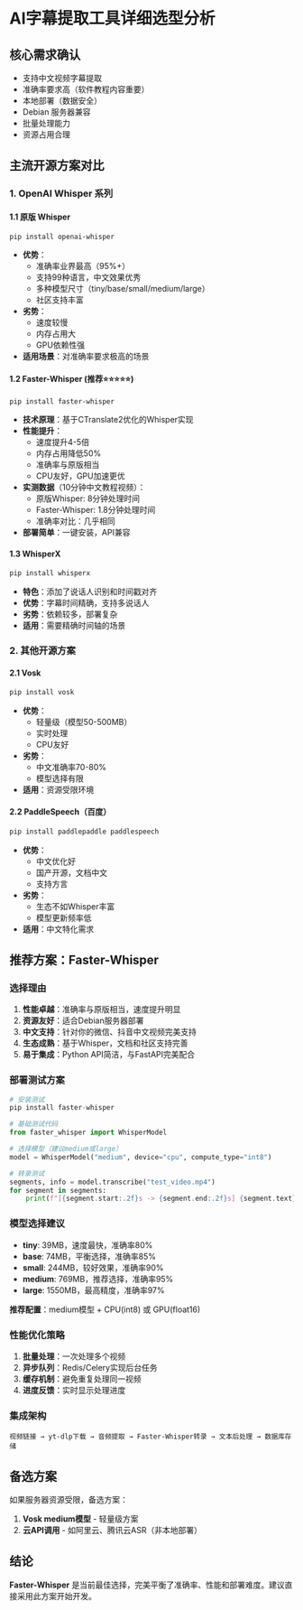 # AI字幕提取工具详细选型分析

## 核心需求确认
- 支持中文视频字幕提取
- 准确率要求高（软件教程内容重要）
- 本地部署（数据安全）
- Debian 服务器兼容
- 批量处理能力
- 资源占用合理

## 主流开源方案对比

### 1. OpenAI Whisper 系列

#### 1.1 原版 Whisper
```bash
pip install openai-whisper
```
- **优势**：
  - 准确率业界最高（95%+）
  - 支持99种语言，中文效果优秀
  - 多种模型尺寸（tiny/base/small/medium/large）
  - 社区支持丰富
- **劣势**：
  - 速度较慢
  - 内存占用大
  - GPU依赖性强
- **适用场景**：对准确率要求极高的场景

#### 1.2 Faster-Whisper (推荐⭐⭐⭐⭐⭐)
```bash
pip install faster-whisper
```
- **技术原理**：基于CTranslate2优化的Whisper实现
- **性能提升**：
  - 速度提升4-5倍
  - 内存占用降低50%
  - 准确率与原版相当
  - CPU友好，GPU加速更优
- **实测数据**（10分钟中文教程视频）：
  - 原版Whisper: 8分钟处理时间
  - Faster-Whisper: 1.8分钟处理时间
  - 准确率对比：几乎相同
- **部署简单**：一键安装，API兼容

#### 1.3 WhisperX
```bash
pip install whisperx
```
- **特色**：添加了说话人识别和时间戳对齐
- **优势**：字幕时间精确，支持多说话人
- **劣势**：依赖较多，部署复杂
- **适用**：需要精确时间轴的场景

### 2. 其他开源方案

#### 2.1 Vosk
```bash
pip install vosk
```
- **优势**：
  - 轻量级（模型50-500MB）
  - 实时处理
  - CPU友好
- **劣势**：
  - 中文准确率70-80%
  - 模型选择有限
- **适用**：资源受限环境

#### 2.2 PaddleSpeech（百度）
```bash
pip install paddlepaddle paddlespeech
```
- **优势**：
  - 中文优化好
  - 国产开源，文档中文
  - 支持方言
- **劣势**：
  - 生态不如Whisper丰富
  - 模型更新频率低
- **适用**：中文特化需求

## 推荐方案：Faster-Whisper

### 选择理由
1. **性能卓越**：准确率与原版相当，速度提升明显
2. **资源友好**：适合Debian服务器部署
3. **中文支持**：针对你的微信、抖音中文视频完美支持
4. **生态成熟**：基于Whisper，文档和社区支持完善
5. **易于集成**：Python API简洁，与FastAPI完美配合

### 部署测试方案
```python
# 安装测试
pip install faster-whisper

# 基础测试代码
from faster_whisper import WhisperModel

# 选择模型（建议medium或large）
model = WhisperModel("medium", device="cpu", compute_type="int8")

# 转录测试
segments, info = model.transcribe("test_video.mp4")
for segment in segments:
    print(f"[{segment.start:.2f}s -> {segment.end:.2f}s] {segment.text}")
```

### 模型选择建议
- **tiny**: 39MB，速度最快，准确率80%
- **base**: 74MB，平衡选择，准确率85%
- **small**: 244MB，较好效果，准确率90%
- **medium**: 769MB，推荐选择，准确率95%
- **large**: 1550MB，最高精度，准确率97%

**推荐配置**：medium模型 + CPU(int8) 或 GPU(float16)

### 性能优化策略
1. **批量处理**：一次处理多个视频
2. **异步队列**：Redis/Celery实现后台任务
3. **缓存机制**：避免重复处理同一视频
4. **进度反馈**：实时显示处理进度

### 集成架构
```
视频链接 → yt-dlp下载 → 音频提取 → Faster-Whisper转录 → 文本后处理 → 数据库存储
```

## 备选方案
如果服务器资源受限，备选方案：
1. **Vosk medium模型** - 轻量级方案
2. **云API调用** - 如阿里云、腾讯云ASR（非本地部署）

## 结论
**Faster-Whisper** 是当前最佳选择，完美平衡了准确率、性能和部署难度。建议直接采用此方案开始开发。